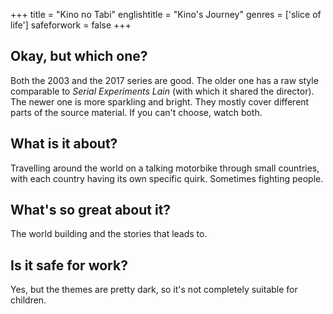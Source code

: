 +++
title = "Kino no Tabi"
englishtitle = "Kino's Journey"
genres = ['slice of life']
safeforwork = false
+++

Okay, but which one?
--------------------

Both the 2003 and the 2017 series are good. The older one has a raw style comparable to _Serial Experiments Lain_ (with which it shared the director). The newer one is more sparkling and bright. They mostly cover different parts of the source material. If you can't choose, watch both.

What is it about?
-----------------

Travelling around the world on a talking motorbike through small countries, with each country having its own specific quirk. Sometimes fighting people.

What's so great about it?
-------------------------

The world building and the stories that leads to.

Is it safe for work?
--------------------

Yes, but the themes are pretty dark, so it's not completely suitable for children. 
